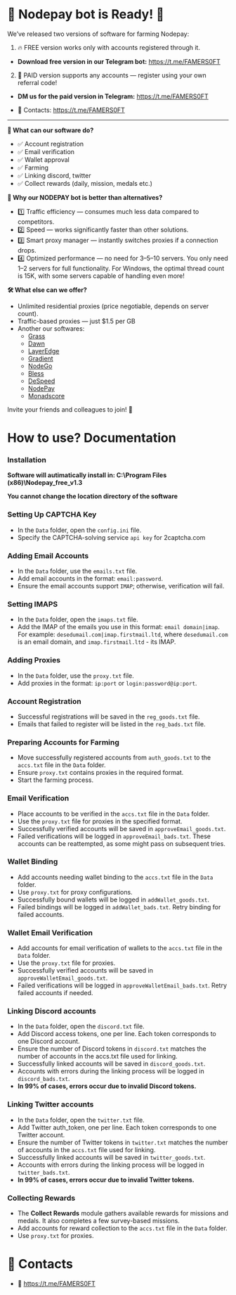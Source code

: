 # 🎉 Nodepay bot is Ready! 🎉
We’ve released two versions of software for farming Nodepay:

1) 🔥 FREE version works only with accounts registered through it.
  * **Download free version in our Telegram bot:** https://t.me/FAMERS0FT

2) 💎 PAID version supports any accounts — register using your own referral code!
  * **DM us for the paid version in Telegram:** https://t.me/FAMERS0FT

- 📩 Contacts: https://t.me/FAMERS0FT

- - -

**🚀 What can our software do?**

* ✅ Account registration
* ✅ Email verification
* ✅ Wallet approval
* ✅ Farming
* ✅ Linking discord, twitter
* ✅ Collect rewards (daily, mission, medals etc.)

**💪 Why our NODEPAY bot is better than alternatives?**

* 1️⃣ Traffic efficiency — consumes much less data compared to competitors.
* 2️⃣ Speed — works significantly faster than other solutions.
* 3️⃣ Smart proxy manager — instantly switches proxies if a connection drops.
* 4️⃣ Optimized performance — no need for 3–5–10 servers. You only need 1–2 servers for full functionality. For Windows, the optimal thread count is 15K, with some servers capable of handling even more!

**🛠 What else can we offer?**

* Unlimited residential proxies (price negotiable, depends on server count).
* Traffic-based proxies — just $1.5 per GB 
* Another our softwares:
   * [Grass](https://github.com/CryptoDepin/grass-bot)
   * [Dawn](https://github.com/CryptoDepin/dawn-validator-bot)
   * [LayerEdge](https://github.com/CryptoDepin/layeredge-bot)
   * [Gradient](https://github.com/CryptoDepin/gradient-network-bot)
   * [NodeGo](https://github.com/CryptoDepin/nodego-bot)
   * [Bless](https://github.com/CryptoDepin/bless-network-bot)
   * [DeSpeed](https://github.com/CryptoDepin/despeed-bot)
   * [NodePay](https://github.com/CryptoDepin/nodepay-bot)
   * [Monadscore](https://github.com/CryptoDepin/monadscore-bot)

Invite your friends and colleagues to join! 🚀

# How to use? Documentation
### Installation
**Software will autimatically install in: C:\Program Files (x86)\Nodepay_free_v1.3**

**You cannot change the location directory of the software**

### Setting Up CAPTCHA Key
* In the `Data` folder, open the `config.ini` file.
* Specify the CAPTCHA-solving service `api key` for 2captcha.com

### Adding Email Accounts
* In the `Data` folder, use the `emails.txt` file.
* Add email accounts in the format: `email:password`.
* Ensure the email accounts support `IMAP`; otherwise, verification will fail.

### Setting IMAPS
* In the `Data` folder, open the `imaps.txt` file.
* Add the IMAP of the emails you use in this format: `email domain|imap`. For example: `desedumail.com|imap.firstmail.ltd`, where `desedumail.com` is an email domain, and `imap.firstmail.ltd` - its IMAP.

### Adding Proxies
* In the `Data` folder, use the `proxy.txt` file.
* Add proxies in the format: `ip:port` or `login:password@ip:port`.

### Account Registration
* Successful registrations will be saved in the `reg_goods.txt` file.
* Emails that failed to register will be listed in the `reg_bads.txt` file.

### Preparing Accounts for Farming
* Move successfully registered accounts from `auth_goods.txt` to the `accs.txt` file in the `Data` folder.
* Ensure `proxy.txt` contains proxies in the required format.
* Start the farming process.

### Email Verification
* Place accounts to be verified in the `accs.txt` file in the `Data` folder.
* Use the `proxy.txt` file for proxies in the specified format.
* Successfully verified accounts will be saved in `approveEmail_goods.txt`.
* Failed verifications will be logged in `approveEmail_bads.txt`. These accounts can be reattempted, as some might pass on subsequent tries.

### Wallet Binding
* Add accounts needing wallet binding to the `accs.txt` file in the `Data` folder.
* Use `proxy.txt` for proxy configurations.
* Successfully bound wallets will be logged in `addWallet_goods.txt`.
* Failed bindings will be logged in `addWallet_bads.txt`. Retry binding for failed accounts.

### Wallet Email Verification
* Add accounts for email verification of wallets to the `accs.txt` file in the `Data` folder.
* Use the `proxy.txt` file for proxies.
* Successfully verified accounts will be saved in `approveWalletEmail_goods.txt`.
* Failed verifications will be logged in `approveWalletEmail_bads.txt`. Retry failed accounts if needed.

### Linking Discord accounts
* In the `Data` folder, open the `discord.txt` file.
* Add Discord access tokens, one per line. Each token corresponds to one Discord account.
* Ensure the number of Discord tokens in `discord.txt` matches the number of accounts in the accs.txt file used for linking.
* Successfully linked accounts will be saved in `discord_goods.txt`.
* Accounts with errors during the linking process will be logged in `discord_bads.txt`.
* **In 99% of cases, errors occur due to invalid Discord tokens.**

### Linking Twitter accounts
* In the `Data` folder, open the `twitter.txt` file.
* Add Twitter auth_token, one per line. Each token corresponds to one Twitter account.
* Ensure the number of Twitter tokens in `twitter.txt` matches the number of accounts in the `accs.txt` file used for linking.
* Successfully linked accounts will be saved in `twitter_goods.txt`.
* Accounts with errors during the linking process will be logged in `twitter_bads.txt`.
* **In 99% of cases, errors occur due to invalid Twitter tokens.**

### Collecting Rewards
* The **Collect Rewards** module gathers available rewards for missions and medals. It also completes a few survey-based missions.
* Add accounts for reward collection to the `accs.txt` file in the `Data` folder.
* Use `proxy.txt` for proxies.

# 🔗 Contacts
* 📩 https://t.me/FAMERS0FT
